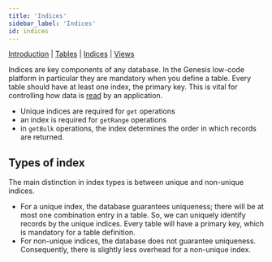 ```yaml
---
title: 'Indices'
sidebar_label: 'Indices'
id: indices
---
```


[Introduction](/database/data-structures/data-structures/)  | [Tables](/database/data-structures/tables/) |  [Indices](/database/data-structures/indices/) | [Views](/database/data-structures/views/) 

Indices are key components of any database. In the Genesis low-code platform in particular they are mandatory when you define a  table. Every table should have at least one index, the primary key. This is vital for controlling how data is [read](/database/database-concepts/read/) by an application.

- Unique indices are required for `get` operations
- an index is required for `getRange` operations
- in `getBulk` operations, the index determines the order in which records are returned.

## Types of index

The main distinction in index types is between unique and non-unique indices.

- For a unique index, the database guarantees uniqueness; there will be at most one combination entry in a table. So, we can uniquely identify records by the unique indices. Every table will have a primary key, which is mandatory for a table definition.
- For non-unique indices, the database does not guarantee uniqueness. Consequently, there is slightly less overhead for a non-unique index.

